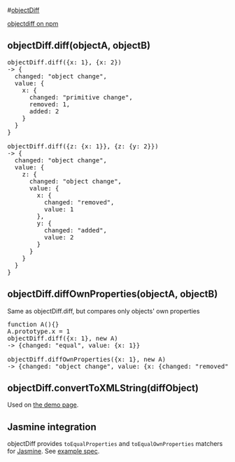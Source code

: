 #[objectDiff](http://nv.github.com/objectDiff.js/)

[objectdiff on npm](http://search.npmjs.org/#/objectdiff)


## objectDiff.diff(objectA, objectB)

<pre>
objectDiff.diff({x: 1}, {x: 2})
-> {
  changed: "object change",
  value: {
    x: {
      changed: "primitive change",
      removed: 1,
      added: 2
    }
  }
}

objectDiff.diff({z: {x: 1}}, {z: {y: 2}})
-> {
  changed: "object change",
  value: {
    z: {
      changed: "object change",
      value: {
        x: {
          changed: "removed",
          value: 1
        },
        y: {
          changed: "added",
          value: 2
        }
      }
    }
  }
}
</pre>


## objectDiff.diffOwnProperties(objectA, objectB)

Same as objectDiff.diff, but compares only objects' own properties

<pre>
function A(){}
A.prototype.x = 1
objectDiff.diff({x: 1}, new A)
-> {changed: "equal", value: {x: 1}}

objectDiff.diffOwnProperties({x: 1}, new A)
-> {changed: "object change", value: {x: {changed: "removed", value: 1}}}
</pre>

## objectDiff.convertToXMLString(diffObject)

Used on [the demo page](http://nv.github.com/objectDiff.js/).

## Jasmine integration

objectDiff provides `toEqualProperties` and `toEqualOwnProperties` matchers for [Jasmine](http://pivotal.github.com/jasmine/).
See [example spec](http://nv.github.com/objectDiff.js/spec/).
